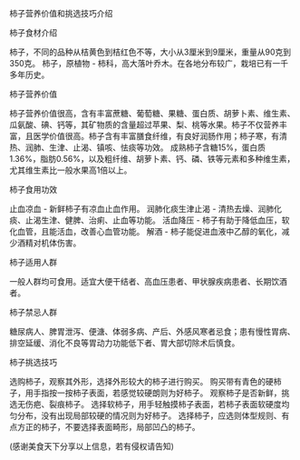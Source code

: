柿子营养价值和挑选技巧介绍

柿子食材介绍

柿子，不同的品种从桔黄色到桔红色不等，大小从3厘米到9厘米，重量从90克到350克。
柿子，原植物 - 柿科，高大落叶乔木。在各地分布较广，栽培已有一千多年历史。

柿子营养价值

柿子营养价值很高，含有丰富蔗糖、葡萄糖、果糖、蛋白质、胡萝卜素、维生素、瓜氨酸、碘、钙等，其矿物质的含量超过苹果、梨、桃等水果。柿子不仅营养丰富，且医学价值很高。柿子含有丰富膳食纤维，有良好润肠作用；柿子寒，有清热、润肺、生津、止渴、镇咳、怯痰等功效。
成熟柿子含糖15%，蛋白质1.36%，脂肪0.56%，以及粗纤维、胡萝卜素、钙、磷、铁等元素和多种维生素，尤其维生素比一般水果高1倍以上。

柿子食用功效

止血凉血 - 新鲜柿子有凉血止血作用。
润肺化痰生津止渴 - 清热去燥、润肺化痰、止渴生津、健脾、治痢、止血等功能。
活血降压 - 柿子有助于降低血压，软化血管，且能活血，改善心血管功能。
解酒 - 柿子能促进血液中乙醇的氧化，减少酒精对机体伤害。

柿子适用人群

一般人群均可食用。适宜大便干结者、高血压患者、甲状腺疾病患者、长期饮酒者。

柿子禁忌人群

糖尿病人、脾胃泄泻、便溏、体弱多病、产后、外感风寒者忌食；患有慢性胃病、排空延缓、消化不良等胃动力功能低下者、胃大部切除术后慎食。

柿子挑选技巧

选购柿子，观察其外形，选择外形较大的柿子进行购买。
购买带有青色的硬柿子，用手指按一按柿子表面，若感觉较硬朗则为好柿子。
观察柿子是否新鲜，挑选无伤疤、裂痕柿子。
选择软柿子，用手轻触摸柿子表面，若柿子表面软硬度均匀分布，没有出现局部较硬的情况则为好柿子。
选择柿子，应选则体型规则、有点方正的柿子，不要选择表面畸形，局部凹凸的柿子。

(感谢美食天下分享以上信息，若有侵权请告知)
